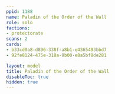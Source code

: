 ```yaml
---
ppid: 1188
name: Paladin of the Order of the Wall
role: solo
factions:
- protectorate
scans: 2
cards:
- b33cd0a8-d896-338f-a8b1-e4365493bbd7
- 92fe8124-475e-318a-9b00-e8a5bf8de281

layout: model
title: Paladin of the Order of the Wall
disableToc: true
hidden: true
---
```

